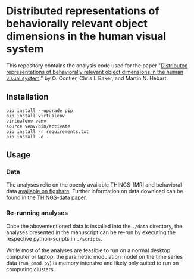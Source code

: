 # Distributed representations of behaviorally relevant object dimensions in the human visual system

This repository contains the analysis code used for the paper "[Distributed representations of behaviorally relevant object dimensions in the human visual system](https://doi.org/10.1101/2023.08.23.553812)." by O. Contier, Chris I. Baker, and Martin N. Hebart.


## Installation

```
pip install --upgrade pip
pip install virtualenv
virtualenv venv
source venv/bin/activate
pip install -r requirements.txt
pip install -e .
```

## Usage

### Data

The analyses relie on the openly available THINGS-fMRI and behavioral data [available on figshare](https://doi.org/10.25452/figshare.plus.c.6161151.v1). Further information on data download can be found in the [THINGS-data paper](https://doi.org/10.25452/figshare.plus.c.6161151.v1).

### Re-running analyses

Once the abovementioned data is installed into the `./data` directory, the analyses presented in the manuscript can be re-run by executing the respective python-scripts in `./scripts`.

While most of the analyses are feasible to run on a normal desktop computer or laptop, the parametric modulation model on the time series data (`run_pmod.py`) is memory intensive and likely only suited to run on computing clusters.